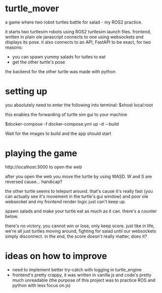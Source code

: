 # turtle_mover
a game where two robot turtles battle for salad - my ROS2 practice.

it starts two turtlesim robots using ROS2 turtlesim launch files.
frontend, written in plain ole javascript connects to one using
websockets and displays its pose. it also connects to an API,
FastAPI to be exact, for two reasons:
- you can spawn yummy salads for tutles to eat
- get the other turtle's pose

the backend for the other turtle was made with python

# setting up



you absolutely need to enter the following into terminal:
$xhost local:root

this enables the forwarding of turtle sim gui to your machine

$docker-compose -f docker-compose.yml up -d --build

Wait for the images to build and the app should start

# playing the game

http://localhost:3000 to open the web

after you open the web you move the turtle by using WASD. W and S are reversed cause... handicap?

the other turtle seems to teleport around. that's cause it's really fast (you can actually see it's movement in the turtle's gui window) and poor ole websocket and my frontend render logic just can't keep up.

spawn salads and make your turtle eat as much as it can. there's a counter below.

there's no victory, you cannot win or lose, only keep score. just like in life, we're all just turtles moving around, fighting for salad until our websockets simply disconnect. in the end, the score doesn't really matter, does it?

# ideas on how to improve

- need to implement better try-catch with logging in turtle_engine
- frontend's pretty crappy, it was written in vanilla js and code's pretty much unreadable (the purpose of this project was to practice ROS and python with less focus on js)
